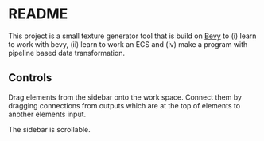 README
===

This project is a small texture generator tool that is build on [Bevy](https://bevyengine.org/) to (i) learn to work with bevy, (ii) learn to work an ECS and (iv) make a program with pipeline based data transformation.

Controls
---

Drag elements from the sidebar onto the work space. Connect them by dragging connections from outputs which are at the top of elements to another elements input.

The sidebar is scrollable.
